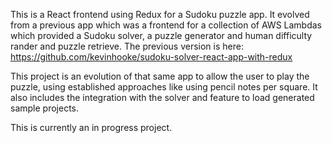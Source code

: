 This is a React frontend using Redux for a Sudoku puzzle app. It evolved from a previous app which was a frontend for a collection of AWS Lambdas
which provided a Sudoku solver, a puzzle generator and human difficulty rander and puzzle retrieve. The previous version is here:
https://github.com/kevinhooke/sudoku-solver-react-app-with-redux

This project is an evolution of that same app to allow the user to play the puzzle, using established approaches like using
pencil notes per square. It also includes the integration with the solver and feature to load generated sample projects.

This is currently an in progress project.
